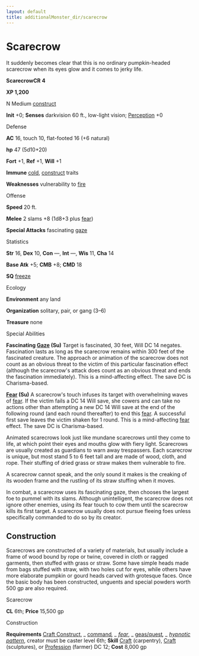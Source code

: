 ```yaml
---
layout: default
title: additionalMonster_dir/scarecrow
---
```

# Scarecrow

It suddenly becomes clear that this is no ordinary pumpkin-headed scarecrow when its eyes glow and it comes to jerky life.

**ScarecrowCR 4**

**XP 1,200**

N Medium [construct](monsters/creatureTypes#_construct)

**Init** +0; **Senses** darkvision 60 ft., low-light vision; [Perception](additionalMonster_dir/../skill_dir/perception#_perception) +0

Defense

**AC** 16, touch 10, flat-footed 16 (+6 natural)

**hp** 47 (5d10+20)

**Fort** +1, **Ref** +1, **Will** +1

**Immune** [cold](monsters/creatureTypes#_cold-subtype), [construct](monster_dir/creatureTypes#_construct) traits

**Weaknesses** vulnerability to [fire](monsters/creatureTypes#_fire-subtype)

Offense

**Speed** 20 ft.

**Melee** 2 slams +8 (1d8+3 plus [fear](monster_dir/universalMonsterRules#_fear-(su-or-sp)))

**Special Attacks** fascinating [gaze](monsters/universalMonsterRules#_gaze)

Statistics

**Str** 16, **Dex** 10, **Con** —, **Int** —, **Wis** 11, **Cha** 14

**Base Atk** +5; **CMB** +8; **CMD** 18

**SQ** [freeze](monster_dir/universalMonsterRules#_freeze)

Ecology

**Environment** any land

**Organization** solitary, pair, or gang (3–6)

**Treasure** none

Special Abilities

**Fascinating [Gaze](monsters/universalMonsterRules#_gaze) (Su)** Target is fascinated, 30 feet, Will DC 14 negates. Fascination lasts as long as the scarecrow remains within 300 feet of the fascinated creature. The approach or animation of the scarecrow does not count as an obvious threat to the victim of this particular fascination effect (although the scarecrow's attack does count as an obvious threat and ends the fascination immediately). This is a mind-affecting effect. The save DC is Charisma-based.

**[Fear](monster_dir/universalMonsterRules#_fear-(su-or-sp)) (Su)** A scarecrow's touch infuses its target with overwhelming waves of [fear](monsters/universalMonsterRules#_fear-(su-or-sp)). If the victim fails a DC 14 Will save, she cowers and can take no actions other than attempting a new DC 14 Will save at the end of the following round (and each round thereafter) to end this [fear](monster_dir/universalMonsterRules#_fear-(su-or-sp)). A successful first save leaves the victim shaken for 1 round. This is a mind-affecting [fear](monsters/universalMonsterRules#_fear-(su-or-sp)) effect. The save DC is Charisma-based.

Animated scarecrows look just like mundane scarecrows until they come to life, at which point their eyes and mouths glow with fiery light. Scarecrows are usually created as guardians to warn away trespassers. Each scarecrow is unique, but most stand 5 to 6 feet tall and are made of wood, cloth, and rope. Their stuffing of dried grass or straw makes them vulnerable to fire.

A scarecrow cannot speak, and the only sound it makes is the creaking of its wooden frame and the rustling of its straw stuffing when it moves.

In combat, a scarecrow uses its fascinating gaze, then chooses the largest foe to pummel with its slams. Although unintelligent, the scarecrow does not ignore other enemies, using its fear touch to cow them until the scarecrow kills its first target. A scarecrow usually does not pursue fleeing foes unless specifically commanded to do so by its creator.

## Construction

Scarecrows are constructed of a variety of materials, but usually include a frame of wood bound by rope or twine, covered in cloth or ragged garments, then stuffed with grass or straw. Some have simple heads made from bags stuffed with straw, with two holes cut for eyes, while others have more elaborate pumpkin or gourd heads carved with grotesque faces. Once the basic body has been constructed, unguents and special powders worth 500 gp are also required.

Scarecrow

**CL** 6th; **Price** 15,500 gp

Construction

**Requirements** [Craft Construct](additionalMonster_dir/../monster_dir/monsterFeats#_craft-construct), _ [command](additionalMonsters/../spell_dir/command#_command)_, _ [fear](additionalMonsters/../spell_dir/fear#_fear)_, _ [geas/quest](additionalMonster_dir/../spell_dir/geasQuest#_geas-quest)_, _ [hypnotic pattern](additionalMonsters/../spell_dir/hypnoticPattern#_hypnotic-pattern)_, creator must be caster level 6th; **Skill** [Craft](additionalMonsters/../skill_dir/craft#_craft) (carpentry), [Craft](additionalMonsters/../skill_dir/craft#_craft) (sculptures), or [Profession](additionalMonsters/../skill_dir/profession#_profession) (farmer) DC 12; **Cost** 8,000 gp

